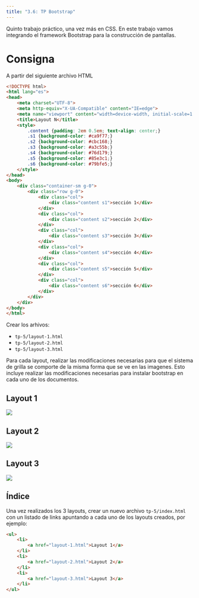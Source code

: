 ```yaml
---
title: "3.6: TP Bootstrap"
---
```


Quinto trabajo práctico, una vez más en CSS. En este trabajo vamos integrando el framework Bootstrap para la construcción de pantallas.

# Consigna

A partir del siguiente archivo HTML

```html
<!DOCTYPE html>
<html lang="es">
<head>
    <meta charset="UTF-8">
    <meta http-equiv="X-UA-Compatible" content="IE=edge">
    <meta name="viewport" content="width=device-width, initial-scale=1.0">
    <title>Layout N</title>
    <style>
        .content {padding: 2em 0.5em; text-align: center;}
        .s1 {background-color: #ca9f77;}
        .s2 {background-color: #cbc168;}
        .s3 {background-color: #a3c55b;}
        .s4 {background-color: #76d179;}
        .s5 {background-color: #85e3c1;}
        .s6 {background-color: #79bfe5;}
    </style>
</head>
<body>
    <div class="container-sm g-0">
        <div class="row g-0">
            <div class="col">
                <div class="content s1">sección 1</div>
            </div>
            <div class="col">
                <div class="content s2">sección 2</div>
            </div>
            <div class="col">
                <div class="content s3">sección 3</div>
            </div>
            <div class="col">
                <div class="content s4">sección 4</div>
            </div>
            <div class="col">
                <div class="content s5">sección 5</div>
            </div>
            <div class="col">
                <div class="content s6">sección 6</div>
            </div>
        </div>
    </div>
</body>
</html>
```

Crear los arhivos:

- `tp-5/layout-1.html`
- `tp-5/layout-2.html`
- `tp-5/layout-3.html`

Para cada layout, realizar las modificaciones necesarias para que el sistema de grilla se comporte de la misma forma que se ve en las imagenes. Esto incluye realizar las modificaciones necesarias para instalar bootstrap en cada uno de los documentos.

## Layout 1

![](/img/layout-1.png)

## Layout 2

![](/img/layout-2.png)

## Layout 3

![](/img/layout-3.png)

## Índice

Una vez realizados los 3 layouts, crear un nuevo archivo `tp-5/index.html` con un listado de links apuntando a cada uno de los layouts creados, por ejemplo: 

```html
<ul>
    <li>
        <a href="layout-1.html">Layout 1</a>
    </li>
    <li>
        <a href="layout-2.html">Layout 2</a>
    </li>
    <li>
        <a href="layout-3.html">Layout 3</a>
    </li>
</ul>
```
